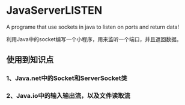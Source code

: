 # JavaServerLISTEN

A programe that use sockets in java to listen on ports and return data!

利用Java中的socket编写一个小程序，用来监听一个端口，并且返回数据。

## 使用到知识点

### 1、Java.net中的Socket和ServerSocket类
### 2、Java.io中的输入输出流，以及文件读取流
